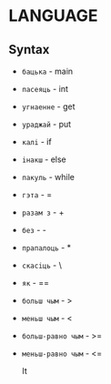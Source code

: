 # LANGUAGE 

## Syntax

* `бацька`          - main
* `пасеяць`         - int
* `угнаенне`        - get
* `ураджай`         - put

* `калi`            - if
* `iнакш`           - else
* `пакуль`          - while

* `гэта`            - = 
* `разам з`         - + 
* `без`             - -
* `прапалоць`       - *
* `скасiць`         - \
  
* `як`              - ==
* `больш чым`       - >
* `меньш чым`       - <
* `больш-равно чым` - >=
* `меньш-равно чым` - <=

    It 
